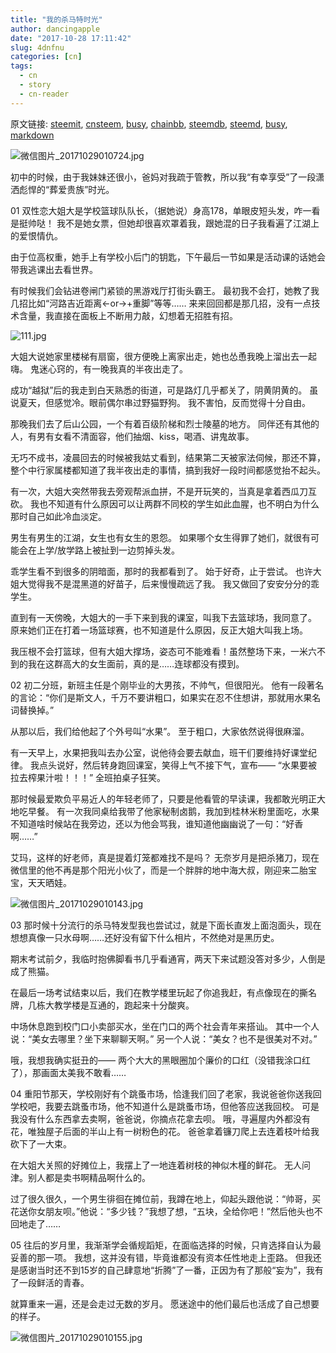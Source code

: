 ```yaml
---
title: "我的杀马特时光"
author: dancingapple
date: "2017-10-28 17:11:42"
slug: 4dnfnu
categories: [cn]
tags: 
  - cn
  - story
  - cn-reader
---
```


原文链接: [steemit](https://steemit.com), [cnsteem](https://cnsteem.com), [busy](https://busy.org), [chainbb](https://chainbb.com), [steemdb](https://steemdb.com), [steemd](https://steemd.com), [busy](https://busy.org), [markdown](https://raw.githubusercontent.com/pzhaonet/steem_dancingapple/master/content/post/4dnfnu.md)

![微信图片_20171029010724.jpg](https://steemitimages.com/DQmYHhrRo54osMf6HaPwvnjc15mCyx4AWYiCRCBgpuoxrDo/%E5%BE%AE%E4%BF%A1%E5%9B%BE%E7%89%87_20171029010724.jpg)

初中的时候，由于我妹妹还很小，爸妈对我疏于管教，所以我“有幸享受”了一段潇洒彪悍的“葬爱贵族”时光。

01
双性恋大姐大是学校篮球队队长，（据她说）身高178，单眼皮短头发，咋一看是挺帅哒！
我不是她女票，但她却很喜欢罩着我，跟她混的日子我看遍了江湖上的爱恨情仇。

由于位高权重，她手上有学校小后门的钥匙，下午最后一节如果是活动课的话她会带我逃课出去看世界。

有时候我们会钻进卷闸门紧锁的黑游戏厅打街头霸王。
最初我不会打，她教了我几招比如“河路吉近距离←or→+重脚”等等……
来来回回都是那几招，没有一点技术含量，我直接在面板上不断用力敲，幻想着无招胜有招。

![111.jpg](https://steemitimages.com/DQmXXiNg7e6NLet5MRdLY9LpuvfN6rzcB4Wye19yT5ocatr/111.jpg)

大姐大说她家里楼梯有扇窗，很方便晚上离家出走，她也怂恿我晚上溜出去一起嗨。
鬼迷心窍的，有一晚我真的半夜出走了。

成功“越狱”后的我走到白天熟悉的街道，可是路灯几乎都关了，阴黄阴黄的。
虽说夏天，但感觉冷。眼前偶尔串过野猫野狗。
我不害怕，反而觉得十分自由。

那晚我们去了后山公园，一个有着百级阶梯和烈士陵墓的地方。
同伴还有其他的人，有男有女看不清面容，他们抽烟、kiss，喝酒、讲鬼故事。

无巧不成书，凌晨回去的时候被我姑丈看到，结果第二天被家法伺候，那还不算，整个中行家属楼都知道了我半夜出走的事情，搞到我好一段时间都感觉抬不起头。

有一次，大姐大突然带我去旁观帮派血拼，不是开玩笑的，当真是拿着西瓜刀互砍。
我也不知道有什么原因可以让两群不同校的学生如此血腥，也不明白为什么那时自己如此冷血淡定。

男生有男生的江湖，女生也有女生的恩怨。
如果哪个女生得罪了她们，就很有可能会在上学/放学路上被扯到一边剪掉头发。

乖学生看不到很多的阴暗面，那时的我都看到了。
始于好奇，止于尝试。
也许大姐大觉得我不是混黑道的好苗子，后来慢慢疏远了我。
我又做回了安安分分的乖学生。

直到有一天傍晚，大姐大的一手下来到我的课室，叫我下去篮球场，我同意了。
原来她们正在打着一场篮球赛，也不知道是什么原因，反正大姐大叫我上场。

我压根不会打篮球，但有大姐大撑场，姿态可不能难看！虽然整场下来，一米六不到的我在这群高大的女生面前，真的是……连球都没有摸到。

02
初二分班，新班主任是个刚毕业的大男孩，不帅气，但很阳光。
他有一段著名的言论：“你们是斯文人，千万不要讲粗口，如果实在忍不住想讲，那就用水果名词替换掉。”

从那以后，我们给他起了个外号叫“水果”。
至于粗口，大家依然说得很麻溜。

有一天早上，水果把我叫去办公室，说他待会要去献血，班干们要维持好课堂纪律。
我点头说好，然后转身跑回课室，笑得上气不接下气，宣布——
“水果要被拉去榨果汁啦！！！”
全班拍桌子狂笑。

那时候最爱欺负平易近人的年轻老师了，只要是他看管的早读课，我都敢光明正大地吃早餐。
有一次我同桌给我带了他家秘制卤鹅，我加到桂林米粉里面吃，水果不知道啥时候站在我旁边，还以为他会骂我，谁知道他幽幽说了一句：“好香啊……”

艾玛，这样的好老师，真是提着灯笼都难找不是吗？
无奈岁月是把杀猪刀，现在微信里的他不再是那个阳光小伙了，而是一个胖胖的地中海大叔，刚迎来二胎宝宝，天天晒娃。

![微信图片_20171029010143.jpg](https://steemitimages.com/DQmTacZZ1PK7Tm3qKv8sh5qw2QXEQguGaCYuw5iEWFUPVBZ/%E5%BE%AE%E4%BF%A1%E5%9B%BE%E7%89%87_20171029010143.jpg)

03
那时候十分流行的杀马特发型我也尝试过，就是下面长直发上面泡面头，现在想想真像一只水母啊……还好没有留下什么相片，不然绝对是黑历史。

期末考试前夕，我临时抱佛脚看书几乎看通宵，两天下来试题没答对多少，人倒是成了熊猫。

在最后一场考试结束以后，我们在教学楼里玩起了你追我赶，有点像现在的撕名牌，几栋大教学楼是互通的，跑起来十分酸爽。

中场休息跑到校门口小卖部买水，坐在门口的两个社会青年来搭讪。
其中一个人说：“美女去哪里？坐下来聊聊天啊。”
另一个人说：“美女？也不是很美对不对。”

哦，我想我确实挺丑的——
两个大大的黑眼圈加个廉价的口红（没错我涂口红了），那画面太美我不敢看……

04
重阳节那天，学校刚好有个跳蚤市场，恰逢我们回了老家，我说爸爸你送我回学校吧，我要去跳蚤市场，他不知道什么是跳蚤市场，但他答应送我回校。
可是我没有什么东西拿去卖啊，爸爸说，你摘点花拿去呗。
哦，寻遍屋内外都没有花，唯独屋子后面的半山上有一树粉色的花。
爸爸拿着镰刀爬上去连着枝叶给我砍下了一大束。

在大姐大关照的好摊位上，我摆上了一地连着树枝的神似木槿的鲜花。
无人问津。别人都是卖书啊精品啊什么的。

过了很久很久，一个男生徘徊在摊位前，我蹲在地上，仰起头跟他说：“帅哥，买花送你女朋友呗。”他说：“多少钱？”我想了想，“五块，全给你吧！”然后他头也不回地走了……

05
往后的岁月里，我渐渐学会循规蹈矩，在面临选择的时候，只肯选择自认为最妥善的那一项。
我想，这并没有错，毕竟谁都没有资本任性地走上歪路。
但我还是感谢当时还不到15岁的自己肆意地“折腾”了一番，正因为有了那般“妄为”，我有了一段鲜活的青春。

就算重来一遍，还是会走过无数的岁月。
愿迷途中的他们最后也活成了自己想要的样子。

![微信图片_20171029010155.jpg](https://steemitimages.com/DQmYA26CeSaZmTXnXvUYnBxRBWUFzLZntai3Xy2da1PTDcz/%E5%BE%AE%E4%BF%A1%E5%9B%BE%E7%89%87_20171029010155.jpg)

